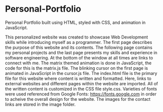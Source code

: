 # Personal-Portfolio
Personal Portfolio built using HTML, styled with CSS, and animation in JavaScript.  

This personalized website was created to showcase Web Development skills while introducing myself as a programmer. 
The first page describes the purpose of this website and its contents. 
The following page contains my personal projects and the last page presents my skills and experience in software engineering.
At the bottom of the window at all times are links to connect with me.
The matrix themed animation is done in JavaScript, the code for this is the matrix.js file. The blinking cursor on the first page is animated in JavaScript in the cursor.js file.
The index.html file is the primary file for this website where content is written and formatted. Here, links to external websites and different pages within the website are imported. 
All of the written content is customized in the CSS file style.css. Varieties of fonts were used referenced from Google Fonts: https://fonts.google.com in order to acheive the
overall design for the website. The images for the contact links are stored in the image folder.



